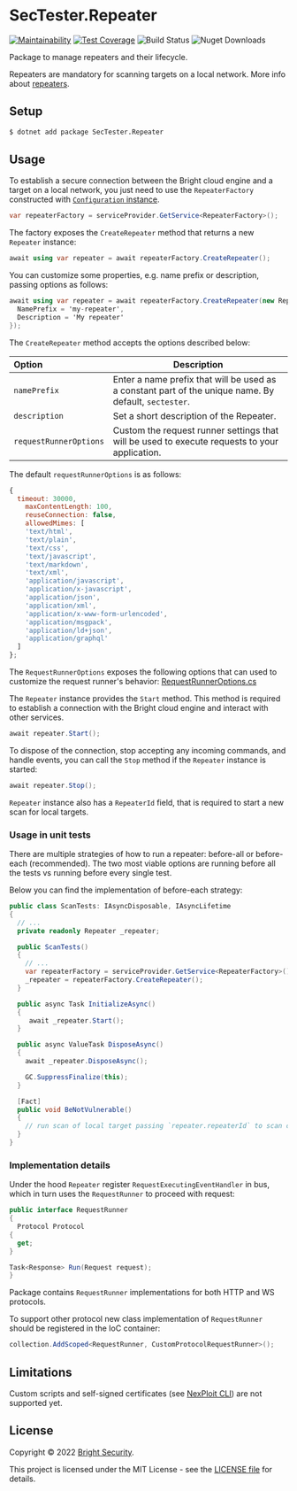 # SecTester.Repeater

[![Maintainability](https://api.codeclimate.com/v1/badges/c92a6cb490b75c55133a/maintainability)](https://codeclimate.com/github/NeuraLegion/sectester-net/maintainability)
[![Test Coverage](https://api.codeclimate.com/v1/badges/c92a6cb490b75c55133a/test_coverage)](https://codeclimate.com/github/NeuraLegion/sectester-net/test_coverage)
![Build Status](https://github.com/NeuraLegion/sectester-net/actions/workflows/coverage.yml/badge.svg?branch=master&event=push)
![Nuget Downloads](https://img.shields.io/nuget/dt/SecTester.Repeater)

Package to manage repeaters and their lifecycle.

Repeaters are mandatory for scanning targets on a local network.
More info about [repeaters](https://docs.brightsec.com/docs/on-premises-repeater-local-agent).

## Setup

```bash
$ dotnet add package SecTester.Repeater
```

## Usage

To establish a secure connection between the Bright cloud engine and a target on a local network, you just need to use the `RepeaterFactory` constructed with [`Configuration` instance](https://github.com/NeuraLegion/sectester-js/tree/master/packages/core#configuration).

```csharp
var repeaterFactory = serviceProvider.GetService<RepeaterFactory>();
```

The factory exposes the `CreateRepeater` method that returns a new `Repeater` instance:

```csharp
await using var repeater = await repeaterFactory.CreateRepeater();
```

You can customize some properties, e.g. name prefix or description, passing options as follows:

```csharp
await using var repeater = await repeaterFactory.CreateRepeater(new RepeaterOptions {
  NamePrefix = 'my-repeater',
  Description = 'My repeater'
});
```

The `CreateRepeater` method accepts the options described below:

| Option                 | Description                                                                                           |
| :--------------------- | ----------------------------------------------------------------------------------------------------- |
| `namePrefix`           | Enter a name prefix that will be used as a constant part of the unique name. By default, `sectester`. |
| `description`          | Set a short description of the Repeater.                                                              |
| `requestRunnerOptions` | Custom the request runner settings that will be used to execute requests to your application.         |

The default `requestRunnerOptions` is as follows:

```js
{
  timeout: 30000,
    maxContentLength: 100,
    reuseConnection: false,
    allowedMimes: [
    'text/html',
    'text/plain',
    'text/css',
    'text/javascript',
    'text/markdown',
    'text/xml',
    'application/javascript',
    'application/x-javascript',
    'application/json',
    'application/xml',
    'application/x-www-form-urlencoded',
    'application/msgpack',
    'application/ld+json',
    'application/graphql'
  ]
};
```

The `RequestRunnerOptions` exposes the following options that can used to customize the request runner's behavior: [RequestRunnerOptions.cs](https://github.com/NeuraLegion/sectester-net/blob/master/src/SecTester.Repeater/Runners/RequestRunnerOptions.cs)

The `Repeater` instance provides the `Start` method. This method is required to establish a connection with the Bright cloud engine and interact with other services.

```csharp
await repeater.Start();
```

To dispose of the connection, stop accepting any incoming commands, and handle events, you can call the `Stop` method if the `Repeater` instance is started:

```csharp
await repeater.Stop();
```

`Repeater` instance also has a `RepeaterId` field, that is required to start a new scan for local targets.

### Usage in unit tests

There are multiple strategies of how to run a repeater: before-all or before-each (recommended).
The two most viable options are running before all the tests vs running before every single test.

Below you can find the implementation of before-each strategy:

```csharp
public class ScanTests: IAsyncDisposable, IAsyncLifetime
{
  // ...
  private readonly Repeater _repeater;

  public ScanTests()
  {
    // ...
    var repeaterFactory = serviceProvider.GetService<RepeaterFactory>();
    _repeater = repeaterFactory.CreateRepeater();
  }

  public async Task InitializeAsync()
  {
     await _repeater.Start();
  }

  public async ValueTask DisposeAsync()
  {
    await _repeater.DisposeAsync();

    GC.SuppressFinalize(this);
  }

  [Fact]
  public void BeNotVulnerable()
  {
    // run scan of local target passing `repeater.repeaterId` to scan config
  }
}
```

### Implementation details

Under the hood `Repeater` register `RequestExecutingEventHandler` in bus,
which in turn uses the `RequestRunner` to proceed with request:

```csharp
public interface RequestRunner
{
  Protocol Protocol
{
  get;
}

Task<Response> Run(Request request);
}
```

Package contains `RequestRunner` implementations for both HTTP and WS protocols.

To support other protocol new class implementation of `RequestRunner` should be registered in the IoC container:

```csharp
collection.AddScoped<RequestRunner, CustomProtocolRequestRunner>();
```

## Limitations

Custom scripts and self-signed certificates (see [NexPloit CLI](https://www.npmjs.com/package/@neuralegion/nexploit-cli)) are not supported yet.

## License

Copyright © 2022 [Bright Security](https://brightsec.com/).

This project is licensed under the MIT License - see the [LICENSE file](LICENSE) for details.
